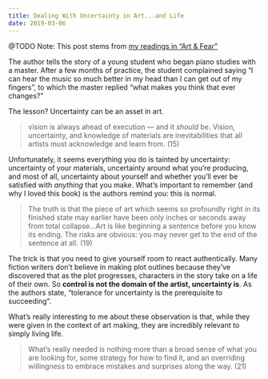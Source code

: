 ```yaml
---
title: Dealing With Uncertainty in Art...and Life
date: 2019-03-06
---
```


@TODO Note: This post stems from [my readings in “Art & Fear”]()

The author tells the story of a young student who began piano studies with a master. After a few months of practice, the student complained saying “I can hear the music so much better in my head than I can get out of my fingers”, to which the master replied “what makes you think that ever changes?”

The lesson? Uncertainty can be an asset in art. 

> vision is always ahead of execution — and it *should* be. Vision, uncertainty, and knowledge of materials are inevitabilities that all artists must acknowledge and learn from. (15)

Unfortunately, it seems everything you do is tainted by uncertainty: uncertainty of your materials, uncertainty around what you’re producing, and most of all, uncertainty about yourself and whether you’ll ever be satisfied with *anything* that you make. What’s important to remember (and why I loved this book) is the authors remind you: this is normal. 

> The truth is that the piece of art which seems so profoundly right in its finished state may earlier have been only inches or seconds away from total collapse...Art is like beginning a sentence before you know its ending. The risks are obvious: you may never get to the end of the sentence at all. (19)

The trick is that you need to give yourself room to react authentically. Many fiction writers don’t believe in making plot outlines because they’ve discovered that as the plot progresses, characters in the story take on a life of their own. So **control is not the domain of the artist, uncertainty is**. As the authors state, “tolerance for uncertainty is the prerequisite to succeeding”. 

What’s really interesting to me about these observation is that, while they were given in the context of art making, they are incredibly relevant to simply living life.

> What’s really needed is nothing more than a broad sense of what you are looking for, some strategy for how to find it, and an overriding willingness to embrace mistakes and surprises along the way. (21)